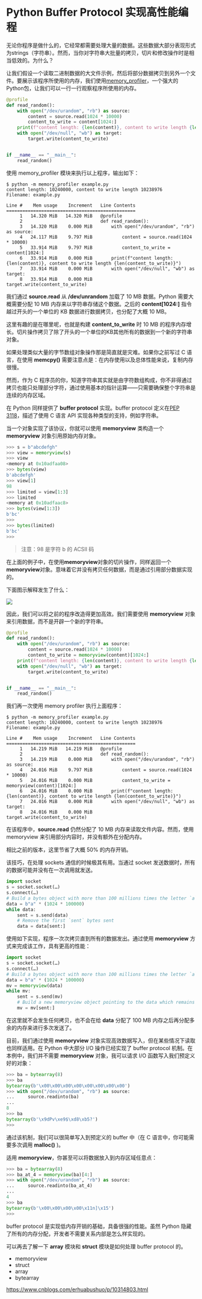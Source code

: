 # Python Buffer Protocol 实现高性能编程

无论你程序是做什么的，它经常都需要处理大量的数据。这些数据大部分表现形式为strings（字符串）。然而，当你对字符串大批量的拷贝，切片和修改操作时是相当低效的。为什么？

让我们假设一个读取二进制数据的大文件示例，然后将部分数据拷贝到另外一个文件。要展示该程序所使用的内存，我们使用[memory_profiler](https://pypi.python.org/pypi/memory_profiler)，一个强大的Python包，让我们可以一行一行观察程序所使用的内存。

```python
@profile
def read_random():
    with open("/dev/urandom", "rb") as source:
        content = source.read(1024 * 10000)
        content_to_write = content[1024:]
    print(f"content length: {len(content)}, content to write length {len(content_to_write)}")
    with open("/dev/null", "wb") as target:
        target.write(content_to_write)


if __name__ == "__main__":
    read_random()

```

使用 memory_profiler 模块来执行以上程序，输出如下：

```
$ python -m memory_profiler example.py 
content length: 10240000, content to write length 10238976
Filename: example.py

Line #    Mem usage    Increment   Line Contents
================================================
     1   14.320 MiB   14.320 MiB   @profile
     2                             def read_random():
     3   14.320 MiB    0.000 MiB       with open("/dev/urandom", "rb") as source:
     4   24.117 MiB    9.797 MiB           content = source.read(1024 * 10000)
     5   33.914 MiB    9.797 MiB           content_to_write = content[1024:]
     6   33.914 MiB    0.000 MiB       print(f"content length: {len(content)}, content to write length {len(content_to_write)}")
     7   33.914 MiB    0.000 MiB       with open("/dev/null", "wb") as target:
     8   33.914 MiB    0.000 MiB           target.write(content_to_write)
```

我们通过 **source.read** 从 **/dev/unrandom** 加载了 10 MB 数据。Python 需要大概需要分配 10 MB 内存来以字符串存储这个数据。之后的 **content[1024:]** 指令越过开头的一个单位的 KB 数据进行数据拷贝，也分配了大概 10 MB。

这里有趣的是在哪里呢，也就是构建 **content_to_write** 时 10 MB 的程序内存增长。切片操作拷贝了除了开头的一个单位的KB其他所有的数据到一个新的字符串对象。

如果处理类似大量的字节数组对象操作那是简直就是灾难。如果你之前写过 C 语言，在使用 **memcpy()** 需要注意点是：在内存使用以及总体性能来说，复制内存很慢。

然而，作为 C 程序员的你，知道字符串其实就是由字符数组构成，你不非得通过拷贝也能只处理部分字符，通过使用基本的指针运算——只需要确保整个字符串是连续的内存区域。

在 Python 同样提供了 **buffer protocol** 实现。buffer protocol 定义在[PEP 3118](http://www.python.org/dev/peps/pep-3118/)，描述了使用 C 语言 API 实现各种类型的支持，例如字符串。

当一个对象实现了该协议，你就可以使用 **memoryview** 类构造一个 **memoryview** 对象引用原始内存对象。

```python
>>> s = b"abcdefgh"
>>> view = memoryview(s)
>>> view
<memory at 0x10adfaa08>
>>> bytes(view)
b'abcdefgh'
>>> view[1]
98
>>> limited = view[1:3]
>>> limited
<memory at 0x10adfaac8>
>>> bytes(view[1:3])
b'bc'
>>>
>>> bytes(limited)
b'bc'
>>>

```

> 注意：98 是字符 b 的 ACSII 码

在上面的例子中，在使用**memoryview**对象的切片操作，同样返回一个**memoryview**对象。意味着它并没有拷贝任何数据，而是通过引用部分数据实现的。

下面图示解释发生了什么：

![](./images/01.png)

因此，我们可以将之前的程序改造得更加高效。我们需要使用 **memoryview** 对象来引用数据，而不是开辟一个新的字符串。

```python
@profile
def read_random():
    with open("/dev/urandom", "rb") as source:
        content = source.read(1024 * 10000)
        content_to_write = memoryview(content)[1024:]
    print(f"content length: {len(content)}, content to write length {len(content_to_write)}")
    with open("/dev/null", "wb") as target:
        target.write(content_to_write)


if __name__ == "__main__":
    read_random()
```

我们再一次使用 memory profiler 执行上面程序：

```
$ python -m memory_profiler example.py 
content length: 10240000, content to write length 10238976
Filename: example.py

Line #    Mem usage    Increment   Line Contents
================================================
     1   14.219 MiB   14.219 MiB   @profile
     2                             def read_random():
     3   14.219 MiB    0.000 MiB       with open("/dev/urandom", "rb") as source:
     4   24.016 MiB    9.797 MiB           content = source.read(1024 * 10000)
     5   24.016 MiB    0.000 MiB           content_to_write = memoryview(content)[1024:]
     6   24.016 MiB    0.000 MiB       print(f"content length: {len(content)}, content to write length {len(content_to_write)}")
     7   24.016 MiB    0.000 MiB       with open("/dev/null", "wb") as target:
     8   24.016 MiB    0.000 MiB           target.write(content_to_write)
```

在该程序中，**source.read** 仍然分配了 10 MB 内存来读取文件内容。然而，使用 memoryview 来引用部分内容时，并没有额外在分配内存。

相比之前的版本，这里节省了大概 50% 的内存开销。

该技巧，在处理 sockets 通信的时候极其有用。当通过 socket 发送数据时，所有的数据可能并没有在一次调用就发送。

```python
import socket
s = socket.socket(…)
s.connect(…)
# Build a bytes object with more than 100 millions times the letter `a`
data = b"a" * (1024 * 100000)
while data:
    sent = s.send(data)
    # Remove the first `sent` bytes sent
    data = data[sent:]
```

使用如下实现，程序一次次拷贝直到所有的数据发出。通过使用 **memoryview** 方式来完成该工作，具有更高的性能：

```python
import socket
s = socket.socket(…)
s.connect(…)
# Build a bytes object with more than 100 millions times the letter `a`
data = b"a" * (1024 * 100000)
mv = memoryview(data)
while mv:
    sent = s.send(mv)
    # Build a new memoryview object pointing to the data which remains to be sent
    mv = mv[sent:]
```

在这里就不会发生任何拷贝，也不会在给 **data** 分配了 100 MB 内存之后再分配多余的内存来进行多次发送了。

目前，我们通过使用 **memoryview** 对象实现高效数据写入，但在某些情况下读取也同样适用。在 Python 中大部分 I/O 操作已经实现了 buffer protocol 机制。在本例中，我们并不需要 **memoryview** 对象，我可以请求 I/O 函数写入我们预定义好的对象：

```python
>>> ba = bytearray(8)
>>> ba
bytearray(b'\x00\x00\x00\x00\x00\x00\x00\x00')
>>> with open("/dev/urandom", "rb") as source:
...     source.readinto(ba)
...
8
>>> ba
bytearray(b'\x9dPv\xe9$\xd8\xb5?')
>>>
```

通过该机制，我们可以很简单写入到预定义的 buffer 中（在 C 语言中，你可能需要多次调用 **malloc()** )。

适用 **memoryview**，你甚至可以将数据放入到内存区域任意点：

```python
>>> ba = bytearray(8)
>>> ba_at_4 = memoryview(ba)[4:]
>>> with open("/dev/urandom", "rb") as source:
...     source.readinto(ba_at_4)
...
4
>>> ba
bytearray(b'\x00\x00\x00\x00\x11n]\x15')
>>>
```

buffer protocol 是实现低内存开销的基础，具备很强的性能。虽然 Python 隐藏了所有的内存分配，开发者不需要关系内部是怎么样实现的。

可以再去了解一下 **array** 模块和 **struct** 模块是如何处理 buffer protocol 的。

* memoryview
* struct
* array
* bytearray

https://www.cnblogs.com/erhuabushuo/p/10314803.html
